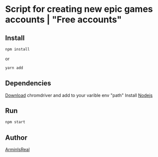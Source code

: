 # Script for creating new epic games accounts | "Free accounts"

## Install

```bash
npm install
```

or

```bash
yarn add
```

## Dependencies

 [Download](https://chromedriver.chromium.org/downloads) chromdriver and add to your varible env "path" 
Install [Nodejs](https://nodejs.org/en/download/)

## Run

```bash
npm start
```

## Author

[ArminIsReal](https://arminsayar.ir/)